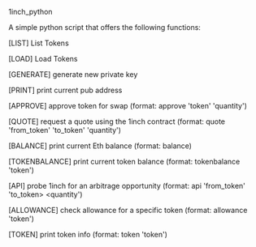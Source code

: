 1inch_python

A simple python script that offers the following functions:

[LIST] List Tokens

[LOAD] Load Tokens

[GENERATE] generate new private key

[PRINT] print current pub address

[APPROVE] approve token for swap (format: approve 'token' 'quantity')
  
[QUOTE] request a quote using the 1inch contract (format: quote 'from_token' 'to_token' 'quantity')
  
[BALANCE] print current Eth balance (format: balance)

[TOKENBALANCE] print current token balance (format: tokenbalance 'token')
  
[API] probe 1inch for an arbitrage opportunity (format: api 'from_token' 'to_token> <quantity')
  
[ALLOWANCE] check allowance for a specific token (format: allowance 'token')
  
[TOKEN] print token info (format: token 'token')
  
